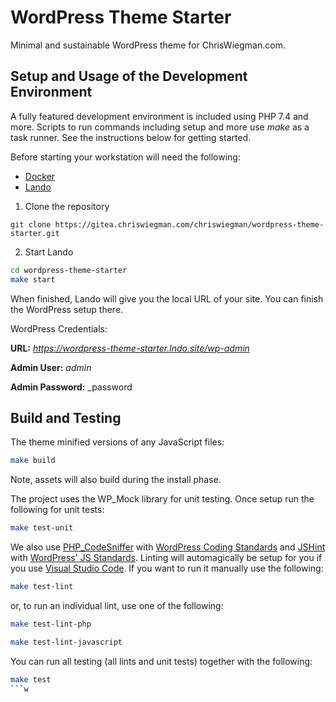 # WordPress Theme Starter

Minimal and sustainable WordPress theme for ChrisWiegman.com.

## Setup and Usage of the Development Environment

A fully featured development environment is included using PHP 7.4 and more. Scripts to run commands including setup and more use _make_ as a task runner. See the instructions below for getting started.

Before starting your workstation will need the following:

* [Docker](https://www.docker.com/)
* [Lando](https://lando.dev/)

1. Clone the repository

`git clone https://gitea.chriswiegman.com/chriswiegman/wordpress-theme-starter.git`

2. Start Lando

```bash
cd wordpress-theme-starter
make start
```

When finished, Lando will give you the local URL of your site. You can finish the WordPress setup there.

WordPress Credentials:

__URL:__ _https://wordpress-theme-starter.lndo.site/wp-admin_

__Admin User:__ _admin_

__Admin Password:__ _password

## Build and Testing

The theme minified versions of any JavaScript files:

```bash
make build
```

Note, assets will also build during the install phase.

The project uses the WP_Mock library for unit testing. Once setup run the following for unit tests:

```bash
make test-unit
```

We also use [PHP_CodeSniffer](https://github.com/squizlabs/PHP_CodeSniffer) with [WordPress Coding Standards](https://github.com/WordPress/WordPress-Coding-Standards) and [JSHint](http://jshint.com/) with [WordPress' JS Standards](https://make.wordpress.org/core/handbook/best-practices/coding-standards/javascript/#installing-and-running-jshint). Linting will automagically be setup for you if you use [Visual Studio Code](https://code.visualstudio.com/). If you want to run it manually use the following:

```bash
make test-lint
```

or, to run an individual lint, use one of the following:

```bash
make test-lint-php
```

```bash
make test-lint-javascript
```

You can run all testing (all lints and unit tests) together with the following:

```bash
make test
```w
